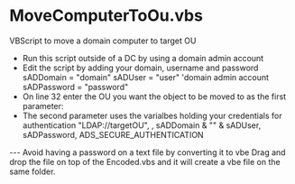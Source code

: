 # MoveComputerToOu.vbs
VBScript to move a domain computer to target OU
- Run this script outside of a DC by using a domain admin account
- Edit the script by adding your domain, username and password
    sADDomain = "domain"
    sADUser = "user" 'domain admin account
    sADPassword = "password"
- On line 32 enter the OU you want the object to be moved to as the first parameter:
- The second parameter uses the varialbes holding your credentials for authentication
    "LDAP://targetOU", , sADDomain & "\" & sADUser, sADPassword, ADS_SECURE_AUTHENTICATION

 --- Avoid having a password on a text file by converting it to vbe
Drag and drop the file on top of the Encoded.vbs and it will create a vbe file on the same folder.
